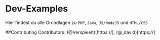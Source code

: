 # Dev-Examples

Hier findest du alle Grundlagen zu `PHP`, `Java`, `JS/NodeJS` und `HTML/CSS`


##Contributing
Contributors: (@Verspieelt)[https://], (@_david)[https://]

